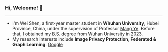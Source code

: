 ### Hi, Welcome! 👋
***
- I'm Wei Shen, a first-year master student in **Whuhan University**, Hubei Province, China, under the supervision of Professor [Mang Ye](https://scholar.google.com.hk/citations?user=j-HxRy0AAAAJ&hl=zh-CN&oi=ao). Before that, I obtained my B.S. degree from Wuhan University in 2023.
- My research interests include **Image Privacy Protection**, **Federated & Graph Learning**. [Google](https://scholar.google.com.hk/citations?user=fRwq42IAAAAJ&hl=zh-CN)
